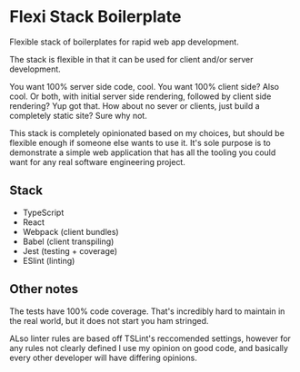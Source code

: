 # Flexi Stack Boilerplate

Flexible stack of boilerplates for rapid web app development.

The stack is flexible in that it can be used for client and/or server
development.

You want 100% server side code, cool. You want 100% client side? Also cool.
Or both, with initial server side rendering, followed by client side
rendering? Yup got that.
How about no sever or clients, just build a completely static site? Sure why
not.

This stack is completely opinionated based on my choices, but should be
flexible enough if someone else wants to use it. It's sole purpose is to
demonstrate a simple web application that has all the tooling you could want
for any real software engineering project.

## Stack

- TypeScript
- React
- Webpack (client bundles)
- Babel (client transpiling)
- Jest (testing + coverage)
- ESlint (linting)

## Other notes

The tests have 100% code coverage. That's incredibly hard to maintain in the
real world, but it does not start you ham stringed.

ALso linter rules are based off TSLint's reccomended settings, however for any
rules not clearly defined I use my opinion on good code, and basically every
other developer will have differing opinions.
